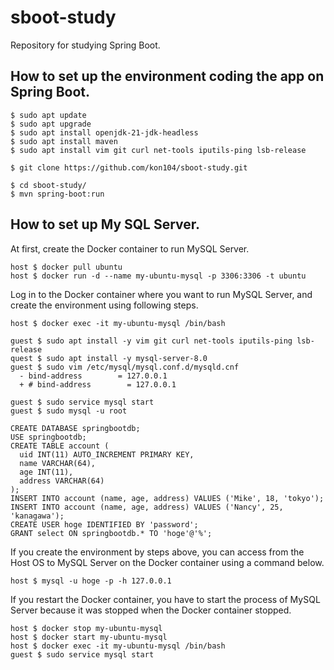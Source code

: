 # sboot-study
Repository for studying Spring Boot.

## How to set up the environment coding the app on Spring Boot.
```
$ sudo apt update
$ sudo apt upgrade
$ sudo apt install openjdk-21-jdk-headless
$ sudo apt install maven
$ sudo apt install vim git curl net-tools iputils-ping lsb-release

$ git clone https://github.com/kon104/sboot-study.git

$ cd sboot-study/
$ mvn spring-boot:run
```

## How to set up My SQL Server.

At first, create the Docker container to run MySQL Server.
```
host $ docker pull ubuntu
host $ docker run -d --name my-ubuntu-mysql -p 3306:3306 -t ubuntu
```

Log in to the Docker container where you want to run MySQL Server, and create the environment using following steps.

```
host $ docker exec -it my-ubuntu-mysql /bin/bash

guest $ sudo apt install -y vim git curl net-tools iputils-ping lsb-release
quest $ sudo apt install -y mysql-server-8.0
guest $ sudo vim /etc/mysql/mysql.conf.d/mysqld.cnf
  -	bind-address        = 127.0.0.1
  +	# bind-address        = 127.0.0.1

guest $ sudo service mysql start
guest $ sudo mysql -u root
```
```
CREATE DATABASE springbootdb;
USE springbootdb;
CREATE TABLE account (
  uid INT(11) AUTO_INCREMENT PRIMARY KEY,
  name VARCHAR(64),
  age INT(11),
  address VARCHAR(64)
);
INSERT INTO account (name, age, address) VALUES ('Mike', 18, 'tokyo');
INSERT INTO account (name, age, address) VALUES ('Nancy', 25, 'kanagawa');
CREATE USER hoge IDENTIFIED BY 'password';
GRANT select ON springbootdb.* TO 'hoge'@'%';
```

If you create the environment by steps above, you can access from the Host OS to MySQL Server on the Docker container using a command below.
```
host $ mysql -u hoge -p -h 127.0.0.1
```

If you restart the Docker container, you have to start the process of MySQL Server because it was stopped when the Docker container stopped.
```
host $ docker stop my-ubuntu-mysql
host $ docker start my-ubuntu-mysql
host $ docker exec -it my-ubuntu-mysql /bin/bash
guest $ sudo service mysql start
```
